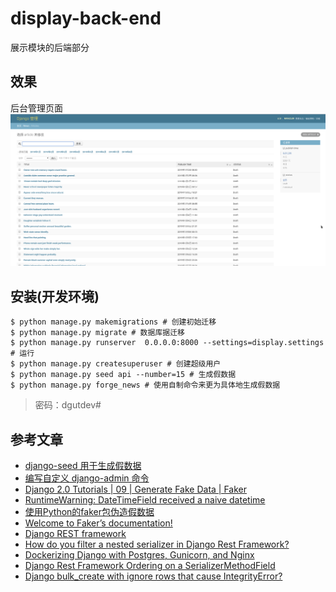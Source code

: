 # display-back-end
展示模块的后端部分

## 效果

后台管理页面
![后台管理页面](docs/img/demo.png)

## 安装(开发环境)

```shell script
$ python manage.py makemigrations # 创建初始迁移
$ python manage.py migrate # 数据库据迁移
$ python manage.py runserver  0.0.0.0:8000 --settings=display.settings # 运行
$ python manage.py createsuperuser # 创建超级用户
$ python manage.py seed api --number=15 # 生成假数据
$ python manage.py forge_news # 使用自制命令来更为具体地生成假数据
```

> 密码：dgutdev#

## 参考文章
- [django-seed 用于生成假数据](https://github.com/Brobin/django-seed)
- [编写自定义 django-admin 命令](https://docs.djangoproject.com/zh-hans/2.2/howto/custom-management-commands/)
- [Django 2.0 Tutorials | 09 | Generate Fake Data | Faker](https://www.youtube.com/watch?v=Nq5JXFpQ2jE&list=PLR2qQy0Zxs_XXgPZvuPcOZPvAiswqwpjf&index=9)
- [RuntimeWarning: DateTimeField received a naive datetime](https://stackoverflow.com/questions/18622007/runtimewarning-datetimefield-received-a-naive-datetime)
- [使用Python的faker包伪造假数据](https://blog.csdn.net/lb245557472/article/details/80758307)
- [Welcome to Faker’s documentation!](https://faker.readthedocs.io/en/master/)
- [Django REST framework](https://www.django-rest-framework.org)
- [How do you filter a nested serializer in Django Rest Framework?](https://stackoverflow.com/questions/28163556/how-do-you-filter-a-nested-serializer-in-django-rest-framework)
- [Dockerizing Django with Postgres, Gunicorn, and Nginx](https://testdriven.io/blog/dockerizing-django-with-postgres-gunicorn-and-nginx/#.XVK2q93me6c.hackernews)
- [Django Rest Framework Ordering on a SerializerMethodField](https://stackoverflow.com/questions/30041948/django-rest-framework-ordering-on-a-serializermethodfield)
- [Django bulk_create with ignore rows that cause IntegrityError?](https://stackoverflow.com/questions/12451053/django-bulk-create-with-ignore-rows-that-cause-integrityerror)